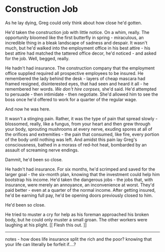 Construction Job
================

As he lay dying, Greg could only think about how close he'd gotten.

He'd taken the construction job with little notice. On a whim, really. The opportunity bloomed like the first butterfly in spring - miraculous, an incredible thing in a bleak landscape of sadness and despair. It wasn't much, but he'd walked into the employment office in his best attire - his best attire had matched the tattered office decor, he'd noticed - and asked for the job. Well, begged, really.

He hadn't had insurance. The construction company that the employment office supplied required all prospective employees to be insured. He remembered the lady behind the desk - layers of cheap mascara had framed resigned, disinterested eyes, that had seen and heard it all - he remembered her words. _We don't hire corpses,_ she'd said. He'd attempted to persuade - then intimidate - then negotiate. She'd allowed him to see the boss once he'd offered to work for a quarter of the regular wage.

And now he was here.

It wasn't a stinging pain. Rather, it was the type of pain that spread slowly - blossomed, really, like a fungus, from your heart and then grew through your body, sprouting mushrooms at every nerve, exuding spores at all of the orifices and extremities - the pain that consumed, like fire, every portion of the body until nothing was left. And amidst this pain lay Greg's consciousness, bathed in a morass of red-hot heat, bombarded by an assault of screaming nerve endings.

Dammit, he'd been so close.

He hadn't had insurance. For six months, he'd scrimped and saved for the larger goal - the six-month plan, knowing that the investment could help him bootstrap his income. He'd taken the dangerous jobs - the jobs that, with insurance, were merely an annoyance, an inconvenience at worst. They'd paid better - even at a quarter of the normal income. After getting insured, he'd be earning full pay, he'd be opening doors previously closed to him.

He'd been so close.

He tried to muster a cry for help as his foreman approached his broken body, but he could only muster a small groan. The other workers were laughing at his plight. [[ Flesh this out. ]]




--------
notes - how does life insurance split the rich and the poor? knowing that your life can literally be forfeit if....?